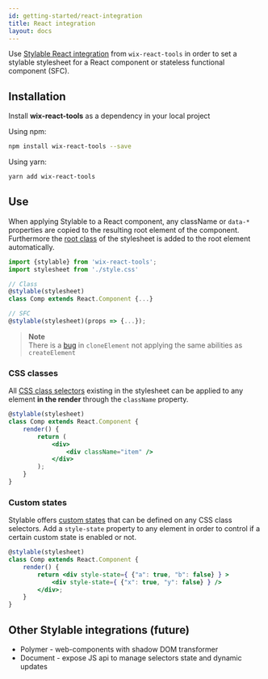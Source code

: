 ```yaml
---
id: getting-started/react-integration
title: React integration
layout: docs
---
```


Use [Stylable React integration](https://github.com/wix/wix-react-tools/blob/master/docs/react-component-features/stylable.md) from `wix-react-tools` in order to set a stylable stylesheet for a React component or stateless functional component (SFC).


## Installation

Install **wix-react-tools** as a dependency in your local project

Using npm:
```bash
npm install wix-react-tools --save
```

Using yarn:
```bash
yarn add wix-react-tools
```

## Use

When applying Stylable to a React component, any className or `data-*` properties are copied to the resulting root element of the component. Furthermore the [root class](../references/root.md) of the stylesheet is added to the root element automatically.

```jsx 
import {stylable} from 'wix-react-tools';
import stylesheet from './style.css'

// Class
@stylable(stylesheet)
class Comp extends React.Component {...}

// SFC
@stylable(stylesheet)(props => {...});
```

> **Note**  
> There is a [bug](https://github.com/wix/wix-react-tools/issues/107) in `cloneElement` not applying the same abilities as `createElement`

### CSS classes

All [CSS class selectors](../references/class-selectors.md) existing in the stylesheet can be applied to any element **in the render** through the `className` property.

```jsx 
@stylable(stylesheet)
class Comp extends React.Component {
    render() {
        return (
            <div>
                <div className="item" />
            </div>
        );
    }
}
```

### Custom states

Stylable offers [custom states](../references/pseudo-classes.md) that can be defined on any CSS class selectors. Add a `style-state` property to any element in order to control if a certain custom state is enabled or not.  

```jsx 
@stylable(stylesheet)
class Comp extends React.Component {
    render() {
        return <div style-state={ {"a": true, "b": false} } >
            <div style-state={ {"x": true, "y": false} } />
        </div>;
    }
}
```

## Other Stylable integrations (future)

* Polymer - web-components with shadow DOM transformer
* Document - expose JS api to manage selectors state and dynamic updates
